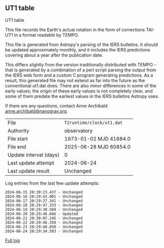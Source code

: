 
## UT1 table

UT1 table

This file records the Earth's actual rotation in the form of
corrections TAI-UT1 in a format readable by TEMPO.

This file is generated from Astropy's parsing of the IERS
bulletins. It should be updated approximately monthly, and it
includes the IERS predictions covering about a year after the
publication date.

This differs slightly from the version traditionally distributed
with TEMPO - that is generated by a combination of a perl script
parsing the output from the IERS web form and a custom C program
generating predictions. As a result, this generated file may not
extend as far into the future as the conventional ut1.dat does.
There are also minor differences in some of the early values; the
origin of these early values is not completely clear, and some of
them predate the earliest values in the IERS bulletins Astropy uses.

If there are any questions, contact Anne Archibald
<anne.archibald@nanograv.org>.

|     |     |
|:--- |:--- |
| File | `T2runtime/clock/ut1.dat` |
| Authority | observatory |
| File start | 1973-01-02 MJD 41684.0 |
| File end | 2025-06-28 MJD 60854.0 |
| Update interval (days) | 0 |
| Last update attempt | 2024-06-24 |
| Last update result | Unchanged |

Log entries from the last few update attempts:
```
2024-06-15 20:30:23.437 - Unchanged
2024-06-16 20:29:43.001 - Unchanged
2024-06-17 20:29:27.341 - Unchanged
2024-06-18 20:29:47.333 - Unchanged
2024-06-19 20:29:30.504 - Unchanged
2024-06-20 20:29:48.666 - Updated
2024-06-21 20:30:07.245 - Unchanged
2024-06-22 20:29:46.350 - Unchanged
2024-06-23 20:29:48.850 - Unchanged
2024-06-24 20:29:34.593 - Unchanged
```
[Full log](https://raw.githubusercontent.com/ipta/pulsar-clock-corrections/main/log/T2runtime/clock/ut1.dat.log)
